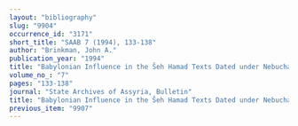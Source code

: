 ```yaml
---
layout: "bibliography"
slug: "9904"
occurrence_id: "3171"
short_title: "SAAB 7 (1994), 133-138"
author: "Brinkman, John A."
publication_year: "1994"
title: "Babylonian Influence in the Šeh Hamad Texts Dated under Nebuchadnezzar II"
volume_no_: "7"
pages: "133-138"
journal: "State Archives of Assyria, Bulletin"
title: "Babylonian Influence in the Šeh Hamad Texts Dated under Nebuchadnezzar II"
previous_item: "9907"
---
```

